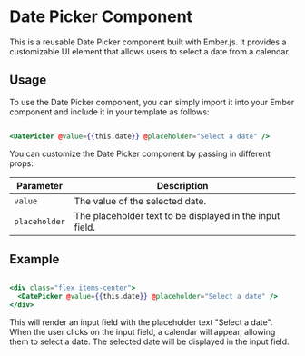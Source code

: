 # Date Picker Component

This is a reusable Date Picker component built with Ember.js. It provides a customizable UI element that allows users to select a date from a calendar.

## Usage

To use the Date Picker component, you can simply import it into your Ember component and include it in your template as follows:

```hbs

<DatePicker @value={{this.date}} @placeholder="Select a date" />

```

You can customize the Date Picker component by passing in different props:


| Parameter   | Description                                              |
|-------------|----------------------------------------------------------|
| `value`       | The value of the selected date.                          |
| `placeholder` | The placeholder text to be displayed in the input field. |

## Example

```hbs

<div class="flex items-center">
  <DatePicker @value={{this.date}} @placeholder="Select a date" />
</div>

```

This will render an input field with the placeholder text "Select a date". When the user clicks on the input field, a calendar will appear, allowing them to select a date. The selected date will be displayed in the input field.
